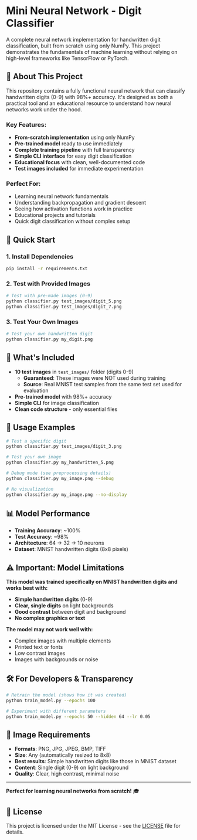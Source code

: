 # Mini Neural Network - Digit Classifier

A complete neural network implementation for handwritten digit classification, built from scratch using only NumPy. This project demonstrates the fundamentals of machine learning without relying on high-level frameworks like TensorFlow or PyTorch.

## 📖 About This Project

This repository contains a fully functional neural network that can classify handwritten digits (0-9) with 98%+ accuracy. It's designed as both a practical tool and an educational resource to understand how neural networks work under the hood.

### Key Features:
- **From-scratch implementation** using only NumPy
- **Pre-trained model** ready to use immediately
- **Complete training pipeline** with full transparency
- **Simple CLI interface** for easy digit classification
- **Educational focus** with clean, well-documented code
- **Test images included** for immediate experimentation

### Perfect For:
- Learning neural network fundamentals
- Understanding backpropagation and gradient descent
- Seeing how activation functions work in practice
- Educational projects and tutorials
- Quick digit classification without complex setup

## 🚀 Quick Start

### 1. Install Dependencies
```bash
pip install -r requirements.txt
```

### 2. Test with Provided Images
```bash
# Test with pre-made images (0-9)
python classifier.py test_images/digit_5.png
python classifier.py test_images/digit_7.png
```

### 3. Test Your Own Images
```bash
# Test your own handwritten digit
python classifier.py my_digit.png
```

## 📁 What's Included

- **10 test images** in `test_images/` folder (digits 0-9)
  - **Guaranteed**: These images were NOT used during training
  - **Source**: Real MNIST test samples from the same test set used for evaluation
- **Pre-trained model** with 98%+ accuracy
- **Simple CLI** for image classification
- **Clean code structure** - only essential files

## 🎯 Usage Examples

```bash
# Test a specific digit
python classifier.py test_images/digit_3.png

# Test your own image
python classifier.py my_handwritten_5.png

# Debug mode (see preprocessing details)
python classifier.py my_image.png --debug

# No visualization
python classifier.py my_image.png --no-display
```

## 📊 Model Performance

- **Training Accuracy**: ~100%
- **Test Accuracy**: ~98%
- **Architecture**: 64 → 32 → 10 neurons
- **Dataset**: MNIST handwritten digits (8x8 pixels)

## ⚠️ Important: Model Limitations

**This model was trained specifically on MNIST handwritten digits and works best with:**
- **Simple handwritten digits** (0-9)
- **Clear, single digits** on light backgrounds
- **Good contrast** between digit and background
- **No complex graphics or text**

**The model may not work well with:**
- Complex images with multiple elements
- Printed text or fonts
- Low contrast images
- Images with backgrounds or noise


## 🛠️ For Developers & Transparency

```bash
# Retrain the model (shows how it was created)
python train_model.py --epochs 100

# Experiment with different parameters
python train_model.py --epochs 50 --hidden 64 --lr 0.05
```

## 📝 Image Requirements

- **Formats**: PNG, JPG, JPEG, BMP, TIFF
- **Size**: Any (automatically resized to 8x8)
- **Best results**: Simple handwritten digits like those in MNIST dataset
- **Content**: Single digit (0-9) on light background
- **Quality**: Clear, high contrast, minimal noise

---

**Perfect for learning neural networks from scratch!** 🎓

## 📄 License

This project is licensed under the MIT License - see the [LICENSE](LICENSE) file for details.